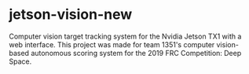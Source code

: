 # jetson-vision-new
Computer vision target tracking system for the Nvidia Jetson TX1 with a web interface. This project was made for team 1351's computer vision-based autonomous scoring system for the 2019 FRC Competition: Deep Space.
